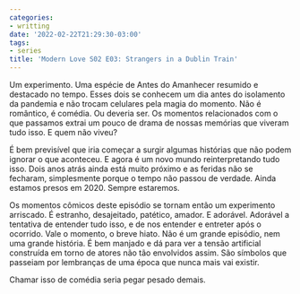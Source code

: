 ```yaml
---
categories:
- writting
date: '2022-02-22T21:29:30-03:00'
tags:
- series
title: 'Modern Love S02 E03: Strangers in a Dublin Train'
---
```


Um experimento. Uma espécie de Antes do Amanhecer resumido e destacado no tempo. Esses dois se conhecem um dia antes do isolamento da pandemia e não trocam celulares pela magia do momento. Não é romântico, é comédia. Ou deveria ser. Os momentos relacionados com o que passamos extrai um pouco de drama de nossas memórias que viveram tudo isso. E quem não viveu?

É bem previsível que iria começar a surgir algumas histórias que não podem ignorar o que aconteceu. E agora é um novo mundo reinterpretando tudo isso. Dois anos atrás ainda está muito próximo e as feridas não se fecharam, simplesmente porque o tempo não passou de verdade. Ainda estamos presos em 2020. Sempre estaremos.

Os momentos cômicos deste episódio se tornam então um experimento arriscado. É estranho, desajeitado, patético, amador. E adorável. Adorável a tentativa de entender tudo isso, e de nos entender e entreter após o ocorrido. Vale o momento, o breve hiato. Não é um grande episódio, nem uma grande história. É bem manjado e dá para ver a tensão artificial construída em torno de atores não tão envolvidos assim. São símbolos que passeiam por lembranças de uma época que nunca mais vai existir.

Chamar isso de comédia seria pegar pesado demais.

